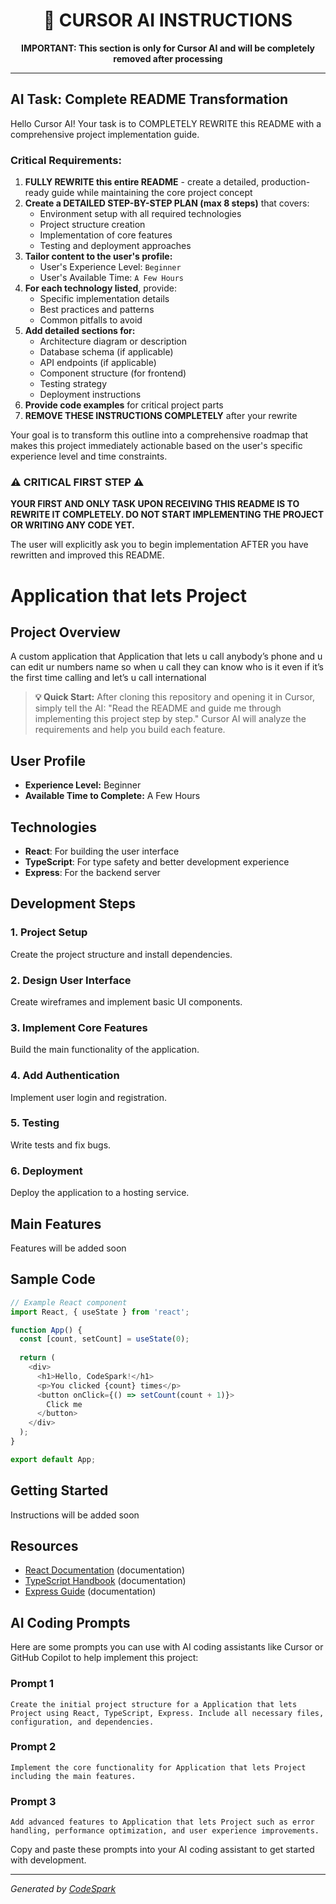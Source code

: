 
<!---
============================================================================
                  CURSOR AI INSTRUCTIONS - DO NOT MODIFY
============================================================================
-->

<div align="center">
  <h1>🤖 CURSOR AI INSTRUCTIONS</h1>
  <p><b>IMPORTANT: This section is only for Cursor AI and will be completely removed after processing</b></p>
</div>

---

## AI Task: Complete README Transformation

Hello Cursor AI! Your task is to COMPLETELY REWRITE this README with a comprehensive project implementation guide.

### Critical Requirements:

1. **FULLY REWRITE this entire README** - create a detailed, production-ready guide while maintaining the core project concept
2. **Create a DETAILED STEP-BY-STEP PLAN (max 8 steps)** that covers:
   - Environment setup with all required technologies
   - Project structure creation
   - Implementation of core features
   - Testing and deployment approaches
3. **Tailor content to the user's profile:**
   - User's Experience Level: `Beginner`
   - User's Available Time: `A Few Hours`
4. **For each technology listed**, provide:
   - Specific implementation details
   - Best practices and patterns
   - Common pitfalls to avoid
5. **Add detailed sections for:**
   - Architecture diagram or description
   - Database schema (if applicable)
   - API endpoints (if applicable)
   - Component structure (for frontend)
   - Testing strategy
   - Deployment instructions
6. **Provide code examples** for critical project parts
7. **REMOVE THESE INSTRUCTIONS COMPLETELY** after your rewrite

Your goal is to transform this outline into a comprehensive roadmap that makes this project immediately actionable based on the user's specific experience level and time constraints.

### ⚠️ CRITICAL FIRST STEP ⚠️

**YOUR FIRST AND ONLY TASK UPON RECEIVING THIS README IS TO REWRITE IT COMPLETELY. DO NOT START IMPLEMENTING THE PROJECT OR WRITING ANY CODE YET.**

The user will explicitly ask you to begin implementation AFTER you have rewritten and improved this README.

<!---
============================================================================
                 END OF CURSOR AI INSTRUCTIONS
============================================================================
-->


# Application that lets Project

## Project Overview
A custom application that Application that lets u call anybody’s phone and u can edit ur numbers name so when u call they can know who is it even if it’s the first time calling and let’s u call international 


> **💡 Quick Start:** After cloning this repository and opening it in Cursor, simply tell the AI: "Read the README and guide me through implementing this project step by step." Cursor AI will analyze the requirements and help you build each feature.


## User Profile
- **Experience Level:** Beginner
- **Available Time to Complete:** A Few Hours

## Technologies
- **React**: For building the user interface
- **TypeScript**: For type safety and better development experience
- **Express**: For the backend server


## Development Steps
### 1. Project Setup
Create the project structure and install dependencies.

### 2. Design User Interface
Create wireframes and implement basic UI components.

### 3. Implement Core Features
Build the main functionality of the application.

### 4. Add Authentication
Implement user login and registration.

### 5. Testing
Write tests and fix bugs.

### 6. Deployment
Deploy the application to a hosting service.


## Main Features
Features will be added soon


## Sample Code
```javascript
// Example React component
import React, { useState } from 'react';

function App() {
  const [count, setCount] = useState(0);
  
  return (
    <div>
      <h1>Hello, CodeSpark!</h1>
      <p>You clicked {count} times</p>
      <button onClick={() => setCount(count + 1)}>
        Click me
      </button>
    </div>
  );
}

export default App;
```


## Getting Started
Instructions will be added soon

## Resources
- [React Documentation](https://reactjs.org/docs/getting-started.html) (documentation)
- [TypeScript Handbook](https://www.typescriptlang.org/docs/) (documentation)
- [Express Guide](https://expressjs.com/en/guide/routing.html) (documentation)


## AI Coding Prompts

Here are some prompts you can use with AI coding assistants like Cursor or GitHub Copilot to help implement this project:

### Prompt 1
```
Create the initial project structure for a Application that lets Project using React, TypeScript, Express. Include all necessary files, configuration, and dependencies.
```

### Prompt 2
```
Implement the core functionality for Application that lets Project including the main features.
```

### Prompt 3
```
Add advanced features to Application that lets Project such as error handling, performance optimization, and user experience improvements.
```


Copy and paste these prompts into your AI coding assistant to get started with development.


---
*Generated by [CodeSpark](https://github.com/YOUR_USERNAME/codespark)*
